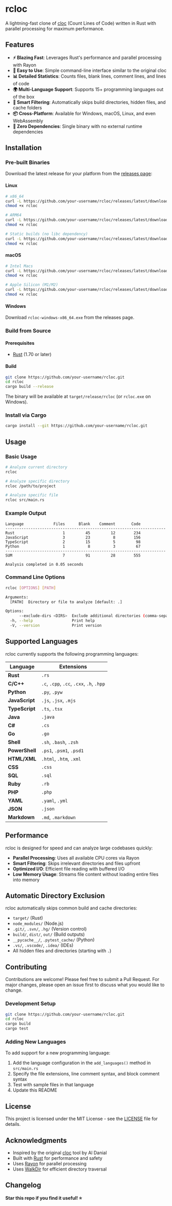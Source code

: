 # rcloc

A lightning-fast clone of [cloc](https://github.com/AlDanial/cloc) (Count Lines of Code) written in Rust with parallel processing for maximum performance.

## Features

- **⚡ Blazing Fast**: Leverages Rust's performance and parallel processing with Rayon
- **🔧 Easy to Use**: Simple command-line interface similar to the original cloc
- **📊 Detailed Statistics**: Counts files, blank lines, comment lines, and lines of code
- **🌍 Multi-Language Support**: Supports 15+ programming languages out of the box
- **🎯 Smart Filtering**: Automatically skips build directories, hidden files, and cache folders
- **📦 Cross-Platform**: Available for Windows, macOS, Linux, and even WebAssembly
- **🚫 Zero Dependencies**: Single binary with no external runtime dependencies

## Installation

### Pre-built Binaries

Download the latest release for your platform from the [releases page](https://github.com/your-username/rcloc/releases):

#### Linux
```bash
# x86_64
curl -L https://github.com/your-username/rcloc/releases/latest/download/rcloc-linux-x86_64 -o rcloc
chmod +x rcloc

# ARM64
curl -L https://github.com/your-username/rcloc/releases/latest/download/rcloc-linux-arm64 -o rcloc
chmod +x rcloc

# Static builds (no libc dependency)
curl -L https://github.com/your-username/rcloc/releases/latest/download/rcloc-linux-x86_64-static -o rcloc
chmod +x rcloc
```

#### macOS
```bash
# Intel Macs
curl -L https://github.com/your-username/rcloc/releases/latest/download/rcloc-macos-x86_64 -o rcloc
chmod +x rcloc

# Apple Silicon (M1/M2)
curl -L https://github.com/your-username/rcloc/releases/latest/download/rcloc-macos-arm64 -o rcloc
chmod +x rcloc
```

#### Windows
Download `rcloc-windows-x86_64.exe` from the releases page.

### Build from Source

#### Prerequisites
- [Rust](https://rustup.rs/) (1.70 or later)

#### Build
```bash
git clone https://github.com/your-username/rcloc.git
cd rcloc
cargo build --release
```

The binary will be available at `target/release/rcloc` (or `rcloc.exe` on Windows).

### Install via Cargo
```bash
cargo install --git https://github.com/your-username/rcloc.git
```

## Usage

### Basic Usage
```bash
# Analyze current directory
rcloc

# Analyze specific directory
rcloc /path/to/project

# Analyze specific file
rcloc src/main.rs
```

### Example Output
```
Language             Files      Blank    Comment       Code
----------------------------------------------------------------------
Rust                     1         45         12        234
JavaScript               3         23          8        156
TypeScript               2         15          5         98
Python                   1          8          3         67
----------------------------------------------------------------------
SUM                      7         91         28        555

Analysis completed in 0.05 seconds
```

### Command Line Options
```bash
rcloc [OPTIONS] [PATH]

Arguments:
  [PATH]  Directory or file to analyze [default: .]

Options:
      --exclude-dirs <DIRS>  Exclude additional directories (comma-separated)
  -h, --help                 Print help
  -V, --version              Print version
```

## Supported Languages

rcloc currently supports the following programming languages:

| Language | Extensions |
|----------|------------|
| **Rust** | `.rs` |
| **C/C++** | `.c`, `.cpp`, `.cc`, `.cxx`, `.h`, `.hpp` |
| **Python** | `.py`, `.pyw` |
| **JavaScript** | `.js`, `.jsx`, `.mjs` |
| **TypeScript** | `.ts`, `.tsx` |
| **Java** | `.java` |
| **C#** | `.cs` |
| **Go** | `.go` |
| **Shell** | `.sh`, `.bash`, `.zsh` |
| **PowerShell** | `.ps1`, `.psm1`, `.psd1` |
| **HTML/XML** | `.html`, `.htm`, `.xml` |
| **CSS** | `.css` |
| **SQL** | `.sql` |
| **Ruby** | `.rb` |
| **PHP** | `.php` |
| **YAML** | `.yaml`, `.yml` |
| **JSON** | `.json` |
| **Markdown** | `.md`, `.markdown` |

## Performance

rcloc is designed for speed and can analyze large codebases quickly:

- **Parallel Processing**: Uses all available CPU cores via Rayon
- **Smart Filtering**: Skips irrelevant directories and files upfront
- **Optimized I/O**: Efficient file reading with buffered I/O
- **Low Memory Usage**: Streams file content without loading entire files into memory

## Automatic Directory Exclusion

rcloc automatically skips common build and cache directories:

- `target/` (Rust)
- `node_modules/` (Node.js)
- `.git/`, `.svn/`, `.hg/` (Version control)
- `build/`, `dist/`, `out/` (Build outputs)
- `__pycache__/`, `.pytest_cache/` (Python)
- `.vs/`, `.vscode/`, `.idea/` (IDEs)
- All hidden files and directories (starting with `.`)

## Contributing

Contributions are welcome! Please feel free to submit a Pull Request. For major changes, please open an issue first to discuss what you would like to change.

### Development Setup
```bash
git clone https://github.com/your-username/rcloc.git
cd rcloc
cargo build
cargo test
```

### Adding New Languages

To add support for a new programming language:

1. Add the language configuration in the `add_languages()` method in `src/main.rs`
2. Specify the file extensions, line comment syntax, and block comment syntax
3. Test with sample files in that language
4. Update this README

## License

This project is licensed under the MIT License - see the [LICENSE](LICENSE) file for details.

## Acknowledgments

- Inspired by the original [cloc](https://github.com/AlDanial/cloc) tool by Al Danial
- Built with [Rust](https://www.rust-lang.org/) for performance and safety
- Uses [Rayon](https://github.com/rayon-rs/rayon) for parallel processing
- Uses [WalkDir](https://github.com/BurntSushi/walkdir) for efficient directory traversal

## Changelog

**Star this repo if you find it useful! ⭐**
